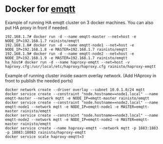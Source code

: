 # Docker for [emqtt](http://emqtt.io/)

Example of running HA emqtt cluster on 3 docker machines. You can also put HA proxy in front if needed.
```
192.168.1.7# docker run -d --name emqtt-master --net=host -e NODE_IP=192.168.1.7 rainisto/emqtt
192.168.1.8# docker run -d --name emqtt-node1 --net=host -e NODE_IP=192.168.1.8 -e MASTER=192.168.1.7 rainisto/emqtt
192.168.1.9# docker run -d --name emqtt-node2 --net=host -e NODE_IP=192.168.1.9 -e MASTER=192.168.1.7 rainisto/emqtt
ha_host# docker run -d --name haproxy-emqtt --net=host -v haproxy.cfg:/usr/local/etc/haproxy/haproxy.cfg rainisto/haproxy-emqtt
```
    
Example of running cluster inside swarm overlay network. (Add HAproxy in front to publish the needed ports)
```
docker network create --driver overlay --subnet 10.0.1.0/24 mqtt
docker service create --constraint "node.hostname==node1.local" --name emqtt-master --network mqtt -e NODE_IP=emqtt-master rainisto/emqtt
docker service create --constraint "node.hostname==node2.local" --name emqtt-node1 --network mqtt -e NODE_IP=emqtt-node1 -e MASTER=emqtt-master rainisto/emqtt
docker service create --constraint "node.hostname==node3.local" --name emqtt-node2 --network mqtt -e NODE_IP=emqtt-node2 -e MASTER=emqtt-master rainisto/emqtt
docker service create --name haproxy-emqtt --network mqtt -p 1883:1883 -p 18083:18083 rainisto/haproxy-emqtt
docker service scale haproxy-emqtt=3
```
